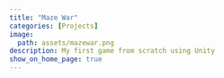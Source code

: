 ```yaml
---
title: "Maze War"
categories: [Projects]
image: 
  path: assets/mazewar.png
description: My first game from scratch using Unity
show_on_home_page: true
---
```

